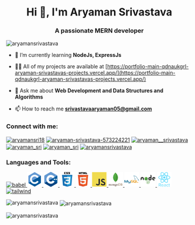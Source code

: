 <h1 align="center">Hi 👋, I'm Aryaman Srivastava</h1>
<h3 align="center">A passionate MERN developer </h3>

<p align="left"> <img src="https://komarev.com/ghpvc/?username=aryamansrivastava&label=Profile%20views&color=0e75b6&style=flat" alt="aryamansrivastava" /> </p>

- 🌱 I’m currently learning **NodeJs, ExpressJs**

- 👨‍💻 All of my projects are available at [https://portfolio-main-qdnaukgrl-aryaman-srivastavas-projects.vercel.app/](https://portfolio-main-qdnaukgrl-aryaman-srivastavas-projects.vercel.app/)

- 💬 Ask me about **Web Development and Data Structures and Algorithms**

- 📫 How to reach me **srivastavaaryaman05@gmail.com**

<h3 align="left">Connect with me:</h3>
<p align="left">
<a href="https://twitter.com/aryamansri18" target="blank"><img align="center" src="https://raw.githubusercontent.com/rahuldkjain/github-profile-readme-generator/master/src/images/icons/Social/twitter.svg" alt="aryamansri18" height="30" width="40" /></a>
<a href="https://linkedin.com/in/aryaman-srivastava-573224221" target="blank"><img align="center" src="https://raw.githubusercontent.com/rahuldkjain/github-profile-readme-generator/master/src/images/icons/Social/linked-in-alt.svg" alt="aryaman-srivastava-573224221" height="30" width="40" /></a>
<a href="https://instagram.com/aryaman__srivastava" target="blank"><img align="center" src="https://raw.githubusercontent.com/rahuldkjain/github-profile-readme-generator/master/src/images/icons/Social/instagram.svg" alt="aryaman__srivastava" height="30" width="40" /></a>
<a href="https://www.codechef.com/users/aryaman_sri" target="blank"><img align="center" src="https://cdn.jsdelivr.net/npm/simple-icons@3.1.0/icons/codechef.svg" alt="aryaman_sri" height="30" width="40" /></a>
<a href="https://codeforces.com/profile/aryaman_sri" target="blank"><img align="center" src="https://raw.githubusercontent.com/rahuldkjain/github-profile-readme-generator/master/src/images/icons/Social/codeforces.svg" alt="aryaman_sri" height="30" width="40" /></a>
<a href="https://www.leetcode.com/aryamansrivastava" target="blank"><img align="center" src="https://raw.githubusercontent.com/rahuldkjain/github-profile-readme-generator/master/src/images/icons/Social/leet-code.svg" alt="aryamansrivastava" height="30" width="40" /></a>
</p>

<h3 align="left">Languages and Tools:</h3>
<p align="left"> <a href="https://babeljs.io/" target="_blank" rel="noreferrer"> <img src="https://www.vectorlogo.zone/logos/babeljs/babeljs-icon.svg" alt="babel" width="40" height="40"/> </a> <a href="https://www.cprogramming.com/" target="_blank" rel="noreferrer"> <img src="https://raw.githubusercontent.com/devicons/devicon/master/icons/c/c-original.svg" alt="c" width="40" height="40"/> </a> <a href="https://www.w3schools.com/cpp/" target="_blank" rel="noreferrer"> <img src="https://raw.githubusercontent.com/devicons/devicon/master/icons/cplusplus/cplusplus-original.svg" alt="cplusplus" width="40" height="40"/> </a> <a href="https://www.w3schools.com/css/" target="_blank" rel="noreferrer"> <img src="https://raw.githubusercontent.com/devicons/devicon/master/icons/css3/css3-original-wordmark.svg" alt="css3" width="40" height="40"/> </a> <a href="https://www.w3.org/html/" target="_blank" rel="noreferrer"> <img src="https://raw.githubusercontent.com/devicons/devicon/master/icons/html5/html5-original-wordmark.svg" alt="html5" width="40" height="40"/> </a> <a href="https://developer.mozilla.org/en-US/docs/Web/JavaScript" target="_blank" rel="noreferrer"> <img src="https://raw.githubusercontent.com/devicons/devicon/master/icons/javascript/javascript-original.svg" alt="javascript" width="40" height="40"/> </a> <a href="https://www.mongodb.com/" target="_blank" rel="noreferrer"> <img src="https://raw.githubusercontent.com/devicons/devicon/master/icons/mongodb/mongodb-original-wordmark.svg" alt="mongodb" width="40" height="40"/> </a> <a href="https://www.mysql.com/" target="_blank" rel="noreferrer"> <img src="https://raw.githubusercontent.com/devicons/devicon/master/icons/mysql/mysql-original-wordmark.svg" alt="mysql" width="40" height="40"/> </a> <a href="https://nodejs.org" target="_blank" rel="noreferrer"> <img src="https://raw.githubusercontent.com/devicons/devicon/master/icons/nodejs/nodejs-original-wordmark.svg" alt="nodejs" width="40" height="40"/> </a> <a href="https://reactjs.org/" target="_blank" rel="noreferrer"> <img src="https://raw.githubusercontent.com/devicons/devicon/master/icons/react/react-original-wordmark.svg" alt="react" width="40" height="40"/> </a> <a href="https://tailwindcss.com/" target="_blank" rel="noreferrer"> <img src="https://www.vectorlogo.zone/logos/tailwindcss/tailwindcss-icon.svg" alt="tailwind" width="40" height="40"/> </a> </p>

<p><img align="left" src="https://github-readme-stats.vercel.app/api/top-langs?username=aryamansrivastava&show_icons=true&locale=en&layout=compact" alt="aryamansrivastava" /></p>

<p>&nbsp;<img align="center" src="https://github-readme-stats.vercel.app/api?username=aryamansrivastava&show_icons=true&locale=en" alt="aryamansrivastava" /></p>

<p><img align="center" src="https://github-readme-streak-stats.herokuapp.com/?user=aryamansrivastava&" alt="aryamansrivastava" /></p>
